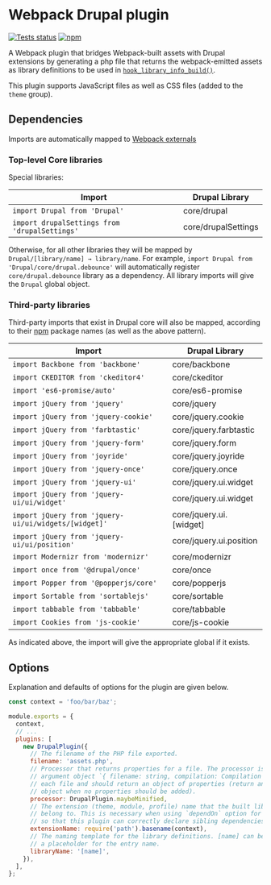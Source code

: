# Webpack Drupal plugin

[![Tests status](https://github.com/wongjn/webpack-drupal-plugin/workflows/Tests/badge.svg)](https://github.com/wongjn/webpack-drupal-plugin/actions?query=workflow%3ATests)
[![npm](https://img.shields.io/npm/v/webpack-drupal-plugin)](https://npmjs.com/package/webpack-drupal-plugin)

A Webpack plugin that bridges Webpack-built assets with Drupal extensions by
generating a php file that returns the webpack-emitted assets as library
definitions to be used in [`hook_library_info_build()`](https://api.drupal.org/apis/hook_library_info_build).

This plugin supports JavaScript files as well as CSS files (added to the
`theme` group).

## Dependencies

Imports are automatically mapped to [Webpack externals](https://webpack.js.org/configuration/externals)

### Top-level Core libraries

Special libraries:

| Import                                        | Drupal Library      |
| --------------------------------------------- | ------------------- |
| `import Drupal from 'Drupal'`                 | core/drupal         |
| `import drupalSettings from 'drupalSettings'` | core/drupalSettings |

Otherwise, for all other libraries they will be mapped by
`Drupal/[library/name] → library/name`. For example,
`import Drupal from 'Drupal/core/drupal.debounce'` will automatically register
`core/drupal.debounce` library as a dependency. All library imports will give
the `Drupal` global object.

### Third-party libraries

Third-party imports that exist in Drupal core will also be mapped, according to
their [npm](https://npmjs.com/) package names (as well as the above pattern).

| Import                                               | Drupal Library          |
| ---------------------------------------------------- | ----------------------- |
| `import Backbone from 'backbone'`                    | core/backbone           |
| `import CKEDITOR from 'ckeditor4'`                   | core/ckeditor           |
| `import 'es6-promise/auto'`                          | core/es6-promise        |
| `import jQuery from 'jquery'`                        | core/jquery             |
| `import jQuery from 'jquery-cookie'`                 | core/jquery.cookie      |
| `import jQuery from 'farbtastic'`                    | core/jquery.farbtastic  |
| `import jQuery from 'jquery-form'`                   | core/jquery.form        |
| `import jQuery from 'joyride'`                       | core/jquery.joyride     |
| `import jQuery from 'jquery-once'`                   | core/jquery.once        |
| `import jQuery from 'jquery-ui'`                     | core/jquery.ui.widget   |
| `import jQuery from 'jquery-ui/ui/widget'`           | core/jquery.ui.widget   |
| `import jQuery from 'jquery-ui/ui/widgets/[widget]'` | core/jquery.ui.[widget] |
| `import jQuery from 'jquery-ui/ui/position'`         | core/jquery.ui.position |
| `import Modernizr from 'modernizr'`                  | core/modernizr          |
| `import once from '@drupal/once'`                    | core/once               |
| `import Popper from '@popperjs/core'`                | core/popperjs           |
| `import Sortable from 'sortablejs'`                  | core/sortable           |
| `import tabbable from 'tabbable'`                    | core/tabbable           |
| `import Cookies from 'js-cookie'`                    | core/js-cookie          |

As indicated above, the import will give the appropriate global if it exists.

## Options

Explanation and defaults of options for the plugin are given below.

```js
const context = 'foo/bar/baz';

module.exports = {
  context,
  // ...
  plugins: [
    new DrupalPlugin({
      // The filename of the PHP file exported.
      filename: 'assets.php',
      // Processor that returns properties for a file. The processor is given an
      // argument object `{ filename: string, compilation: Compilation }` for
      // each file and should return an object of properties (return an empty
      // object when no properties should be added).
      processor: DrupalPlugin.maybeMinified,
      // The extension (theme, module, profile) name that the built libraries
      // belong to. This is necessary when using `dependOn` option for entries
      // so that this plugin can correctly declare sibling dependencies.
      extensionName: require('path').basename(context),
      // The naming template for the library definitions. [name] can be used as
      // a placeholder for the entry name.
      libraryName: '[name]',
    }),
  ],
};
```
